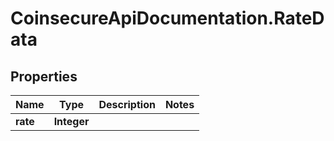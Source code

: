# CoinsecureApiDocumentation.RateData

## Properties
Name | Type | Description | Notes
------------ | ------------- | ------------- | -------------
**rate** | **Integer** |  | 


